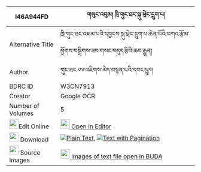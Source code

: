 |I46A944FD|གསུང་འབུམ། ཁྲི་གུང་ཐང་སྐུ་ཕྲེང་དྲུག་པ། 
| --- | --- 
|Alternative Title |ཁྲི་གུང་ཐང་འཇམ་པའི་དབྱངས་སྐུ་ཕྲེང་དྲུག་པ་ཆེན་པོའི་བཀའ་རྩོམ་ཕྱོགས་བསྒྲིགས་ཟབ་གསང་བདུད་རྩིའི་ཆབ་རྒྱུན།
|Author| གུང་ཐང ༠༦་འཇིགས་མེད་བསྟན་པའི་དབང་ཕྱུག
|BDRC ID | W3CN7913
|Creator | Google OCR
|Number of Volumes| 5
|<img width="25" src="https://img.icons8.com/color/25/000000/edit-property.png">Edit Online| [<img width="25" src="https://avatars.githubusercontent.com/u/45091458?s=200&v=4"> Open in Editor](http://editor.openpecha.org/I46A944FD)
|<img width="25" src="https://img.icons8.com/fluent/48/000000/download-2.png"/>  Download | [![](https://img.icons8.com/color/20/000000/txt.png)Plain Text](https://github.com/Openpecha/I46A944FD/releases/download/v1/sungbum_tri_gung_tangku_treng__plain_I46A944FD.zip), [![](https://img.icons8.com/color/20/000000/txt.png)Text with Pagination](https://github.com/Openpecha/I46A944FD/releases/download/v1/sungbum_tri_gung_tangku_treng__pages_I46A944FD.zip)
|<img width="25" src="https://img.icons8.com/plasticine/100/000000/pictures-folder.png"/>  Source Images | [<img width="25" src="https://library.bdrc.io/icons/BUDA-small.svg"> Images of text file open in BUDA](https://library.bdrc.io/show/bdr:W3CN7913)